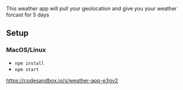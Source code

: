 This weather app will pull your geolocation and give you your weather forcast for 5 days

## Setup

### MacOS/Linux

- `npm install`
- `npm start`

https://codesandbox.io/s/weather-app-e3gy2
